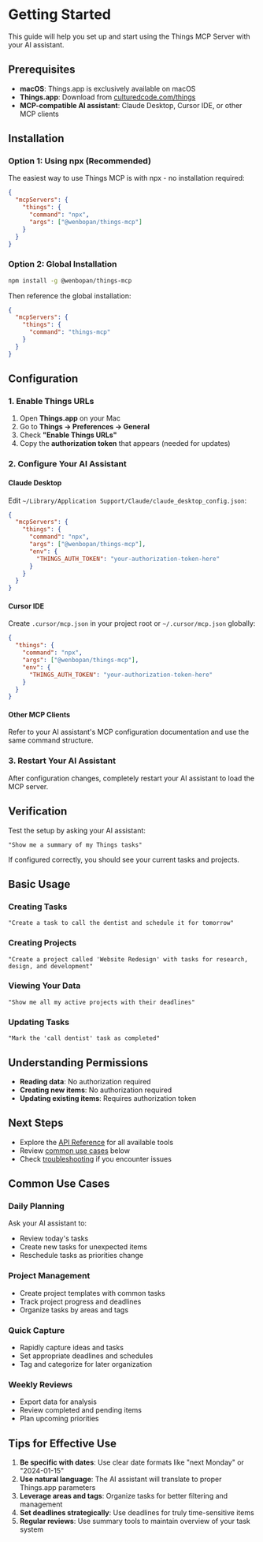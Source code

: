 # Getting Started

This guide will help you set up and start using the Things MCP Server with your AI assistant.

## Prerequisites

- **macOS**: Things.app is exclusively available on macOS
- **Things.app**: Download from [culturedcode.com/things](https://culturedcode.com/things/)
- **MCP-compatible AI assistant**: Claude Desktop, Cursor IDE, or other MCP clients

## Installation

### Option 1: Using npx (Recommended)

The easiest way to use Things MCP is with npx - no installation required:

```json
{
  "mcpServers": {
    "things": {
      "command": "npx",
      "args": ["@wenbopan/things-mcp"]
    }
  }
}
```

### Option 2: Global Installation

```bash
npm install -g @wenbopan/things-mcp
```

Then reference the global installation:

```json
{
  "mcpServers": {
    "things": {
      "command": "things-mcp"
    }
  }
}
```

## Configuration

### 1. Enable Things URLs

1. Open **Things.app** on your Mac
2. Go to **Things → Preferences → General**
3. Check **"Enable Things URLs"**
4. Copy the **authorization token** that appears (needed for updates)

### 2. Configure Your AI Assistant

#### Claude Desktop

Edit `~/Library/Application Support/Claude/claude_desktop_config.json`:

```json
{
  "mcpServers": {
    "things": {
      "command": "npx",
      "args": ["@wenbopan/things-mcp"],
      "env": {
        "THINGS_AUTH_TOKEN": "your-authorization-token-here"
      }
    }
  }
}
```

#### Cursor IDE

Create `.cursor/mcp.json` in your project root or `~/.cursor/mcp.json` globally:

```json
{
  "things": {
    "command": "npx", 
    "args": ["@wenbopan/things-mcp"],
    "env": {
      "THINGS_AUTH_TOKEN": "your-authorization-token-here"
    }
  }
}
```

#### Other MCP Clients

Refer to your AI assistant's MCP configuration documentation and use the same command structure.

### 3. Restart Your AI Assistant

After configuration changes, completely restart your AI assistant to load the MCP server.

## Verification

Test the setup by asking your AI assistant:

```
"Show me a summary of my Things tasks"
```

If configured correctly, you should see your current tasks and projects.

## Basic Usage

### Creating Tasks

```
"Create a task to call the dentist and schedule it for tomorrow"
```

### Creating Projects

```
"Create a project called 'Website Redesign' with tasks for research, design, and development"
```

### Viewing Your Data

```
"Show me all my active projects with their deadlines"
```

### Updating Tasks

```
"Mark the 'call dentist' task as completed"
```

## Understanding Permissions

- **Reading data**: No authorization required
- **Creating new items**: No authorization required  
- **Updating existing items**: Requires authorization token

## Next Steps

- Explore the [API Reference](api-reference.md) for all available tools
- Review [common use cases](#common-use-cases) below
- Check [troubleshooting](troubleshooting.md) if you encounter issues

## Common Use Cases

### Daily Planning
Ask your AI assistant to:
- Review today's tasks
- Create new tasks for unexpected items
- Reschedule tasks as priorities change

### Project Management
- Create project templates with common tasks
- Track project progress and deadlines
- Organize tasks by areas and tags

### Quick Capture
- Rapidly capture ideas and tasks
- Set appropriate deadlines and schedules
- Tag and categorize for later organization

### Weekly Reviews
- Export data for analysis
- Review completed and pending items
- Plan upcoming priorities

## Tips for Effective Use

1. **Be specific with dates**: Use clear date formats like "next Monday" or "2024-01-15"
2. **Use natural language**: The AI assistant will translate to proper Things.app parameters
3. **Leverage areas and tags**: Organize tasks for better filtering and management
4. **Set deadlines strategically**: Use deadlines for truly time-sensitive items
5. **Regular reviews**: Use summary tools to maintain overview of your task system